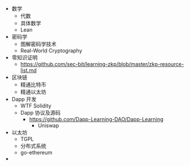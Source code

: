 - 数学
	- 代数
	- 具体数学
	- Lean
- 密码学
	- 图解密码学技术
	- Real-World Cryptography
- 零知识证明
	- https://github.com/sec-bit/learning-zkp/blob/master/zkp-resource-list.md
- 区块链
	- 精通比特币
	- 精通以太坊
- Dapp 开发
	- WTF Solidity
	- Dapp 协议及源码
		- https://github.com/Dapp-Learning-DAO/Dapp-Learning
			- Uniswap
- 以太坊
	- TGPL
	- 分布式系统
	- go-ethereum
-